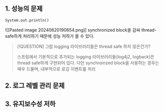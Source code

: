 
## 1. 성능의 문제
`System.out.println()`

![[Pasted image 20240620190654.png]]
synchronized block을 감싸 thread-safe하게 처리하기 때문에 성능 저하가 올 수 있다.

> [!QUESTION]
> 그럼 logging 라이브러리들은 thread safe 하지 않은건가?
> 
> 스프링에서 기본적으로 추가되는 logging 라이브러리들(log4j2, logback)은 thread safe하게 구현되어 있다.
> 다만 synchroinzed block을 사용하는 경우는 매우 드물며, 내부적으로 로깅 이벤트를 처리


## 2. 로그 레벨 관리 문제

## 3. 유지보수성 저하

